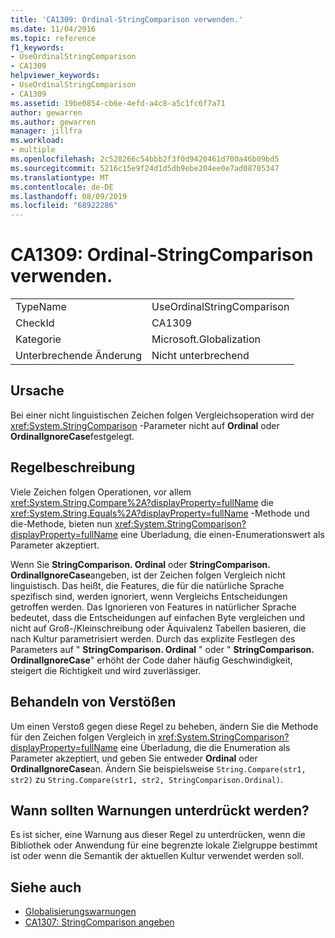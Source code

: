 ```yaml
---
title: 'CA1309: Ordinal-StringComparison verwenden.'
ms.date: 11/04/2016
ms.topic: reference
f1_keywords:
- UseOrdinalStringComparison
- CA1309
helpviewer_keywords:
- UseOrdinalStringComparison
- CA1309
ms.assetid: 19be0854-cb6e-4efd-a4c8-a5c1fc6f7a71
author: gewarren
ms.author: gewarren
manager: jillfra
ms.workload:
- multiple
ms.openlocfilehash: 2c528266c54bbb2f3f0d9420461d700a46b09bd5
ms.sourcegitcommit: 5216c15e9f24d1d5db9ebe204ee0e7ad08705347
ms.translationtype: MT
ms.contentlocale: de-DE
ms.lasthandoff: 08/09/2019
ms.locfileid: "68922286"
---
```

# <a name="ca1309-use-ordinal-stringcomparison"></a>CA1309: Ordinal-StringComparison verwenden.

|||
|-|-|
|TypeName|UseOrdinalStringComparison|
|CheckId|CA1309|
|Kategorie|Microsoft.Globalization|
|Unterbrechende Änderung|Nicht unterbrechend|

## <a name="cause"></a>Ursache

Bei einer nicht linguistischen Zeichen folgen Vergleichsoperation wird der <xref:System.StringComparison> -Parameter nicht auf **Ordinal** oder **OrdinalIgnoreCase**festgelegt.

## <a name="rule-description"></a>Regelbeschreibung
Viele Zeichen folgen Operationen, vor allem <xref:System.String.Compare%2A?displayProperty=fullName> die <xref:System.String.Equals%2A?displayProperty=fullName> -Methode und die-Methode, bieten nun <xref:System.StringComparison?displayProperty=fullName> eine Überladung, die einen-Enumerationswert als Parameter akzeptiert.

Wenn Sie **StringComparison. Ordinal** oder **StringComparison. OrdinalIgnoreCase**angeben, ist der Zeichen folgen Vergleich nicht linguistisch. Das heißt, die Features, die für die natürliche Sprache spezifisch sind, werden ignoriert, wenn Vergleichs Entscheidungen getroffen werden. Das Ignorieren von Features in natürlicher Sprache bedeutet, dass die Entscheidungen auf einfachen Byte vergleichen und nicht auf Groß-/Kleinschreibung oder Äquivalenz Tabellen basieren, die nach Kultur parametrisiert werden. Durch das explizite Festlegen des Parameters auf " **StringComparison. Ordinal** " oder " **StringComparison. OrdinalIgnoreCase**" erhöht der Code daher häufig Geschwindigkeit, steigert die Richtigkeit und wird zuverlässiger.

## <a name="how-to-fix-violations"></a>Behandeln von Verstößen
Um einen Verstoß gegen diese Regel zu beheben, ändern Sie die Methode für den Zeichen folgen Vergleich in <xref:System.StringComparison?displayProperty=fullName> eine Überladung, die die Enumeration als Parameter akzeptiert, und geben Sie entweder **Ordinal** oder **OrdinalIgnoreCase**an. Ändern Sie beispielsweise `String.Compare(str1, str2)` zu `String.Compare(str1, str2, StringComparison.Ordinal)`.

## <a name="when-to-suppress-warnings"></a>Wann sollten Warnungen unterdrückt werden?
Es ist sicher, eine Warnung aus dieser Regel zu unterdrücken, wenn die Bibliothek oder Anwendung für eine begrenzte lokale Zielgruppe bestimmt ist oder wenn die Semantik der aktuellen Kultur verwendet werden soll.

## <a name="see-also"></a>Siehe auch

- [Globalisierungswarnungen](../code-quality/globalization-warnings.md)
- [CA1307: StringComparison angeben](../code-quality/ca1307-specify-stringcomparison.md)